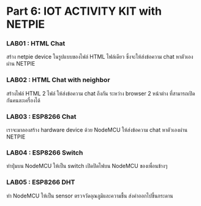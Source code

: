 # Part 6: IOT ACTIVITY KIT with NETPIE

### LAB01 : HTML Chat
สร้าง netpie device ในรูปแบบของไฟล์ HTML ไฟล์เดียว ซึ่งจะให้ส่งข้อความ chat หาตัวเองผ่าน NETPIE

### LAB02 : HTML Chat with neighbor
สร้างไฟล์ HTML 2 ไฟล์ ให้ส่งข้อความ chat ถึงกัน ระหว่าง browser 2 หน้าต่าง ที่สามารถเปิดกันคนละเครื่องได้

### LAB03 : ESP8266 Chat
เราจะมาลองสร้าง hardware device ด้วย NodeMCU ให้ส่งข้อความ chat หาตัวเองผ่าน NETPIE

### LAB04 : ESP8266 Switch
ทำปุ่มบน NodeMCU ให้เป็น switch เปิดปิดไฟบน NodeMCU ของเพื่อนข้างๆ

### LAB05 : ESP8266 DHT
ทำ NodeMCU ให้เป็น sensor ตรวจวัดอุณภูมิและความชื้น ส่งค่าออกไปขึ้นกระดาน

